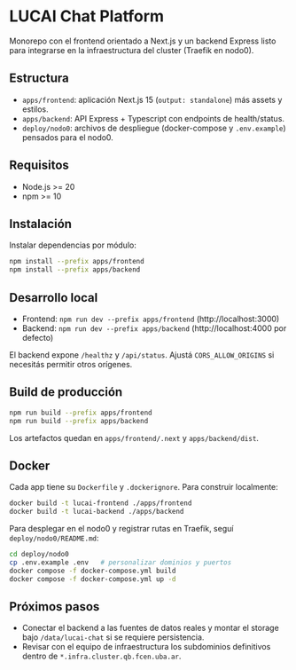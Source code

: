 # LUCAI Chat Platform

Monorepo con el frontend orientado a Next.js y un backend Express listo para integrarse en la infraestructura del cluster (Traefik en nodo0).

## Estructura
- `apps/frontend`: aplicación Next.js 15 (`output: standalone`) más assets y estilos.
- `apps/backend`: API Express + Typescript con endpoints de health/status.
- `deploy/nodo0`: archivos de despliegue (docker-compose y `.env.example`) pensados para el nodo0.

## Requisitos
- Node.js >= 20
- npm >= 10

## Instalación
Instalar dependencias por módulo:
```bash
npm install --prefix apps/frontend
npm install --prefix apps/backend
```

## Desarrollo local
- Frontend: `npm run dev --prefix apps/frontend` (http://localhost:3000)
- Backend: `npm run dev --prefix apps/backend` (http://localhost:4000 por defecto)

El backend expone `/healthz` y `/api/status`. Ajustá `CORS_ALLOW_ORIGINS` si necesitás permitir otros orígenes.

## Build de producción
```bash
npm run build --prefix apps/frontend
npm run build --prefix apps/backend
```
Los artefactos quedan en `apps/frontend/.next` y `apps/backend/dist`.

## Docker
Cada app tiene su `Dockerfile` y `.dockerignore`. Para construir localmente:
```bash
docker build -t lucai-frontend ./apps/frontend
docker build -t lucai-backend ./apps/backend
```

Para desplegar en el nodo0 y registrar rutas en Traefik, seguí `deploy/nodo0/README.md`:
```bash
cd deploy/nodo0
cp .env.example .env   # personalizar dominios y puertos
docker compose -f docker-compose.yml build
docker compose -f docker-compose.yml up -d
```

## Próximos pasos
- Conectar el backend a las fuentes de datos reales y montar el storage bajo `/data/lucai-chat` si se requiere persistencia.
- Revisar con el equipo de infraestructura los subdominios definitivos dentro de `*.infra.cluster.qb.fcen.uba.ar`.
